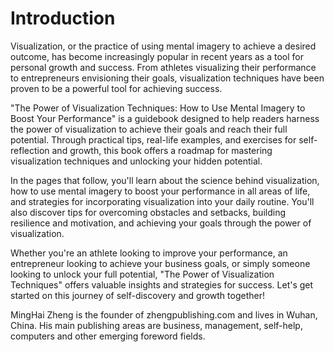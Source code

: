 # Introduction

Visualization, or the practice of using mental imagery to achieve a desired outcome, has become increasingly popular in recent years as a tool for personal growth and success. From athletes visualizing their performance to entrepreneurs envisioning their goals, visualization techniques have been proven to be a powerful tool for achieving success.

"The Power of Visualization Techniques: How to Use Mental Imagery to Boost Your Performance" is a guidebook designed to help readers harness the power of visualization to achieve their goals and reach their full potential. Through practical tips, real-life examples, and exercises for self-reflection and growth, this book offers a roadmap for mastering visualization techniques and unlocking your hidden potential.

In the pages that follow, you'll learn about the science behind visualization, how to use mental imagery to boost your performance in all areas of life, and strategies for incorporating visualization into your daily routine. You'll also discover tips for overcoming obstacles and setbacks, building resilience and motivation, and achieving your goals through the power of visualization.

Whether you're an athlete looking to improve your performance, an entrepreneur looking to achieve your business goals, or simply someone looking to unlock your full potential, "The Power of Visualization Techniques" offers valuable insights and strategies for success. Let's get started on this journey of self-discovery and growth together!

MingHai Zheng is the founder of zhengpublishing.com and lives in Wuhan, China. His main publishing areas are business, management, self-help, computers and other emerging foreword fields.
